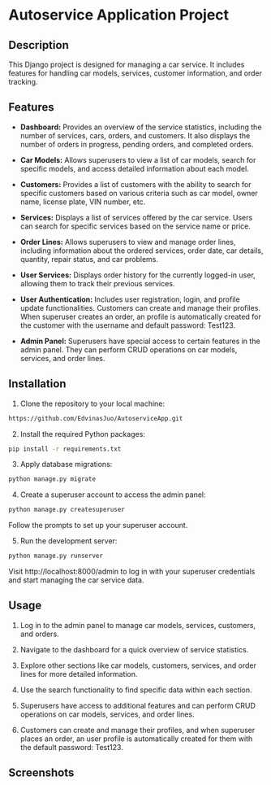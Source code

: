# Autoservice Application Project

## Description
This Django project is designed for managing a car service. It includes features for handling car models, services, customer information, and order tracking.

## Features
- <b>Dashboard:</b> Provides an overview of the service statistics, including the number of services, cars, orders, and customers. It also displays the number of orders in progress, pending orders, and completed orders.

- <b>Car Models:</b> Allows superusers to view a list of car models, search for specific models, and access detailed information about each model.

- <b>Customers:</b> Provides a list of customers with the ability to search for specific customers based on various criteria such as car model, owner name, license plate, VIN number, etc.

- <b>Services:</b> Displays a list of services offered by the car service. Users can search for specific services based on the service name or price.

- <b>Order Lines:</b> Allows superusers to view and manage order lines, including information about the ordered services, order date, car details, quantity, repair status, and car problems.

- <b>User Services:</b> Displays order history for the currently logged-in user, allowing them to track their previous services.

- <b>User Authentication:</b> Includes user registration, login, and profile update functionalities. Customers can create and manage their profiles. When superuser creates an order, an profile is automatically created for the customer with the username and default password: Test123.

- <b>Admin Panel:</b> Superusers have special access to certain features in the admin panel. They can perform CRUD operations on car models, services, and order lines.

## Installation
1. Clone the repository to your local machine:
```bash
https://github.com/EdvinasJuo/AutoserviceApp.git
```

2. Install the required Python packages:
```bash
pip install -r requirements.txt
```

3. Apply database migrations:
```bash
python manage.py migrate
```

4. Create a superuser account to access the admin panel:
```bash
python manage.py createsuperuser
```
Follow the prompts to set up your superuser account.

5. Run the development server:
```bash
python manage.py runserver
```
Visit http://localhost:8000/admin to log in with your superuser credentials and start managing the car service data.

## Usage
1. Log in to the admin panel to manage car models, services, customers, and orders.

2. Navigate to the dashboard for a quick overview of service statistics.

3. Explore other sections like car models, customers, services, and order lines for more detailed information.

4. Use the search functionality to find specific data within each section.

5. Superusers have access to additional features and can perform CRUD operations on car models, services, and order lines.
   
7. Customers can create and manage their profiles, and when superuser places an order, an user profile is automatically created for them with the default password: Test123.

## Screenshots
